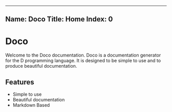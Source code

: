 ----
Name: Doco 
Title: Home
Index: 0
----
# Doco
Welcome to the Doco documentation. Doco is a documentation generator for the D programming language. It is designed to be simple to use and to produce beautiful documentation.

## Features
- Simple to use
- Beautiful documentation
- Markdown Based